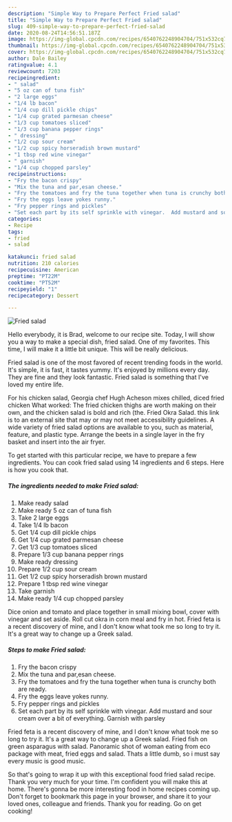 ```yaml
---
description: "Simple Way to Prepare Perfect Fried salad"
title: "Simple Way to Prepare Perfect Fried salad"
slug: 409-simple-way-to-prepare-perfect-fried-salad
date: 2020-08-24T14:56:51.187Z
image: https://img-global.cpcdn.com/recipes/6540762248904704/751x532cq70/fried-salad-recipe-main-photo.jpg
thumbnail: https://img-global.cpcdn.com/recipes/6540762248904704/751x532cq70/fried-salad-recipe-main-photo.jpg
cover: https://img-global.cpcdn.com/recipes/6540762248904704/751x532cq70/fried-salad-recipe-main-photo.jpg
author: Dale Bailey
ratingvalue: 4.1
reviewcount: 7203
recipeingredient:
- " salad"
- "5 oz can of tuna fish"
- "2 large eggs"
- "1/4 lb bacon"
- "1/4 cup dill pickle chips"
- "1/4 cup grated parmesan cheese"
- "1/3 cup tomatoes sliced"
- "1/3 cup banana pepper rings"
- " dressing"
- "1/2 cup sour cream"
- "1/2 cup spicy horseradish brown mustard"
- "1 tbsp red wine vinegar"
- " garnish"
- "1/4 cup chopped parsley"
recipeinstructions:
- "Fry the bacon crispy"
- "Mix the tuna and par,esan cheese."
- "Fry the tomatoes and fry the tuna together when tuna is crunchy both are ready."
- "Fry the eggs leave yokes runny."
- "Fry pepper rings and pickles"
- "Set each part by its self sprinkle with vinegar.  Add mustard and sour cream over a bit of everything.  Garnish with parsley"
categories:
- Recipe
tags:
- fried
- salad

katakunci: fried salad 
nutrition: 210 calories
recipecuisine: American
preptime: "PT22M"
cooktime: "PT52M"
recipeyield: "1"
recipecategory: Dessert

---
```



![Fried salad](https://img-global.cpcdn.com/recipes/6540762248904704/751x532cq70/fried-salad-recipe-main-photo.jpg)

Hello everybody, it is Brad, welcome to our recipe site. Today, I will show you a way to make a special dish, fried salad. One of my favorites. This time, I will make it a little bit unique. This will be really delicious.

Fried salad is one of the most favored of recent trending foods in the world. It's simple, it is fast, it tastes yummy. It's enjoyed by millions every day. They are fine and they look fantastic. Fried salad is something that I've loved my entire life.

For his chicken salad, Georgia chef Hugh Acheson mixes chilled, diced fried chicken What worked: The fried chicken thighs are worth making on their own, and the chicken salad is bold and rich (the. Fried Okra Salad. this link is to an external site that may or may not meet accessibility guidelines. A wide variety of fried salad options are available to you, such as material, feature, and plastic type. Arrange the beets in a single layer in the fry basket and insert into the air fryer.


To get started with this particular recipe, we have to prepare a few ingredients. You can cook fried salad using 14 ingredients and 6 steps. Here is how you cook that.

<!--inarticleads1-->

##### The ingredients needed to make Fried salad:

1. Make ready  salad
1. Make ready 5 oz can of tuna fish
1. Take 2 large eggs
1. Take 1/4 lb bacon
1. Get 1/4 cup dill pickle chips
1. Get 1/4 cup grated parmesan cheese
1. Get 1/3 cup tomatoes sliced
1. Prepare 1/3 cup banana pepper rings
1. Make ready  dressing
1. Prepare 1/2 cup sour cream
1. Get 1/2 cup spicy horseradish brown mustard
1. Prepare 1 tbsp red wine vinegar
1. Take  garnish
1. Make ready 1/4 cup chopped parsley


Dice onion and tomato and place together in small mixing bowl, cover with vinegar and set aside. Roll cut okra in corn meal and fry in hot. Fried feta is a recent discovery of mine, and I don&#39;t know what took me so long to try it. It&#39;s a great way to change up a Greek salad. 

<!--inarticleads2-->

##### Steps to make Fried salad:

1. Fry the bacon crispy
1. Mix the tuna and par,esan cheese.
1. Fry the tomatoes and fry the tuna together when tuna is crunchy both are ready.
1. Fry the eggs leave yokes runny.
1. Fry pepper rings and pickles
1. Set each part by its self sprinkle with vinegar.  Add mustard and sour cream over a bit of everything.  Garnish with parsley


Fried feta is a recent discovery of mine, and I don&#39;t know what took me so long to try it. It&#39;s a great way to change up a Greek salad. Fried fish on green asparagus with salad. Panoramic shot of woman eating from eco package with meat, fried eggs and salad. Thats a little dumb, so i must say every music is good music. 

So that's going to wrap it up with this exceptional food fried salad recipe. Thank you very much for your time. I'm confident you will make this at home. There's gonna be more interesting food in home recipes coming up. Don't forget to bookmark this page in your browser, and share it to your loved ones, colleague and friends. Thank you for reading. Go on get cooking!
